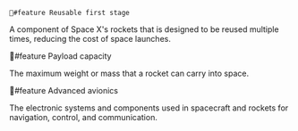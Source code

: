     🌟#feature Reusable first stage

A component of Space X's rockets that is designed to be reused multiple times, reducing the cost of space launches.

🌟#feature Payload capacity

The maximum weight or mass that a rocket can carry into space.

🌟#feature Advanced avionics

The electronic systems and components used in spacecraft and rockets for navigation, control, and communication.

